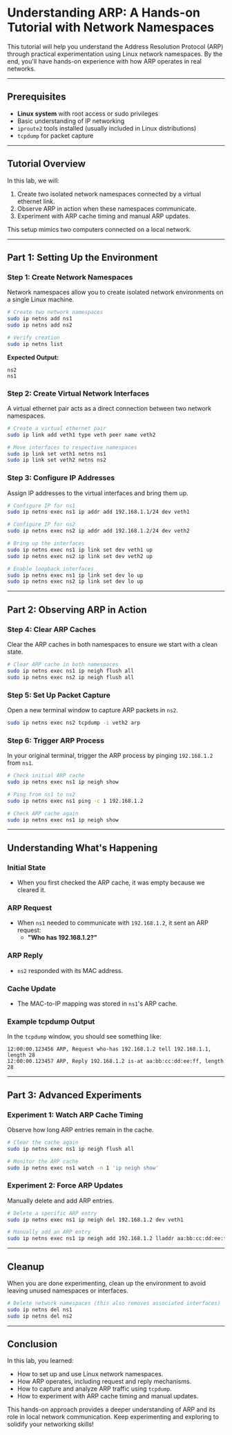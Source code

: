# Understanding ARP: A Hands-on Tutorial with Network Namespaces

This tutorial will help you understand the Address Resolution Protocol (ARP) through practical experimentation using Linux network namespaces. By the end, you'll have hands-on experience with how ARP operates in real networks.

---

## Prerequisites

- **Linux system** with root access or sudo privileges
- Basic understanding of IP networking
- `iproute2` tools installed (usually included in Linux distributions)
- `tcpdump` for packet capture

---

## Tutorial Overview

In this lab, we will:
1. Create two isolated network namespaces connected by a virtual ethernet link.
2. Observe ARP in action when these namespaces communicate.
3. Experiment with ARP cache timing and manual ARP updates.

This setup mimics two computers connected on a local network.

---

## Part 1: Setting Up the Environment

### Step 1: Create Network Namespaces

Network namespaces allow you to create isolated network environments on a single Linux machine.

```bash
# Create two network namespaces
sudo ip netns add ns1
sudo ip netns add ns2

# Verify creation
sudo ip netns list
```

**Expected Output:**
```
ns2
ns1
```

### Step 2: Create Virtual Network Interfaces

A virtual ethernet pair acts as a direct connection between two network namespaces.

```bash
# Create a virtual ethernet pair
sudo ip link add veth1 type veth peer name veth2

# Move interfaces to respective namespaces
sudo ip link set veth1 netns ns1
sudo ip link set veth2 netns ns2
```

### Step 3: Configure IP Addresses

Assign IP addresses to the virtual interfaces and bring them up.

```bash
# Configure IP for ns1
sudo ip netns exec ns1 ip addr add 192.168.1.1/24 dev veth1

# Configure IP for ns2
sudo ip netns exec ns2 ip addr add 192.168.1.2/24 dev veth2

# Bring up the interfaces
sudo ip netns exec ns1 ip link set dev veth1 up
sudo ip netns exec ns2 ip link set dev veth2 up

# Enable loopback interfaces
sudo ip netns exec ns1 ip link set dev lo up
sudo ip netns exec ns2 ip link set dev lo up
```

---

## Part 2: Observing ARP in Action

### Step 4: Clear ARP Caches

Clear the ARP caches in both namespaces to ensure we start with a clean state.

```bash
# Clear ARP cache in both namespaces
sudo ip netns exec ns1 ip neigh flush all
sudo ip netns exec ns2 ip neigh flush all
```

### Step 5: Set Up Packet Capture

Open a new terminal window to capture ARP packets in `ns2`.

```bash
sudo ip netns exec ns2 tcpdump -i veth2 arp
```

### Step 6: Trigger ARP Process

In your original terminal, trigger the ARP process by pinging `192.168.1.2` from `ns1`.

```bash
# Check initial ARP cache
sudo ip netns exec ns1 ip neigh show

# Ping from ns1 to ns2
sudo ip netns exec ns1 ping -c 1 192.168.1.2

# Check ARP cache again
sudo ip netns exec ns1 ip neigh show
```

---

## Understanding What's Happening

### Initial State
- When you first checked the ARP cache, it was empty because we cleared it.

### ARP Request
- When `ns1` needed to communicate with `192.168.1.2`, it sent an ARP request:
  - **"Who has 192.168.1.2?"**

### ARP Reply
- `ns2` responded with its MAC address.

### Cache Update
- The MAC-to-IP mapping was stored in `ns1`'s ARP cache.

### Example tcpdump Output
In the `tcpdump` window, you should see something like:
```
12:00:00.123456 ARP, Request who-has 192.168.1.2 tell 192.168.1.1, length 28
12:00:00.123457 ARP, Reply 192.168.1.2 is-at aa:bb:cc:dd:ee:ff, length 28
```

---

## Part 3: Advanced Experiments

### Experiment 1: Watch ARP Cache Timing

Observe how long ARP entries remain in the cache.

```bash
# Clear the cache again
sudo ip netns exec ns1 ip neigh flush all

# Monitor the ARP cache
sudo ip netns exec ns1 watch -n 1 'ip neigh show'
```

### Experiment 2: Force ARP Updates

Manually delete and add ARP entries.

```bash
# Delete a specific ARP entry
sudo ip netns exec ns1 ip neigh del 192.168.1.2 dev veth1

# Manually add an ARP entry
sudo ip netns exec ns1 ip neigh add 192.168.1.2 lladdr aa:bb:cc:dd:ee:ff dev veth1
```

---

## Cleanup

When you are done experimenting, clean up the environment to avoid leaving unused namespaces or interfaces.

```bash
# Delete network namespaces (this also removes associated interfaces)
sudo ip netns del ns1
sudo ip netns del ns2
```

---

## Conclusion

In this lab, you learned:
- How to set up and use Linux network namespaces.
- How ARP operates, including request and reply mechanisms.
- How to capture and analyze ARP traffic using `tcpdump`.
- How to experiment with ARP cache timing and manual updates.

This hands-on approach provides a deeper understanding of ARP and its role in local network communication. Keep experimenting and exploring to solidify your networking skills!

